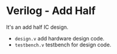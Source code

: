 # Verilog - Add Half

It's an add half IC design.

- `design.v` add hardware design code.
- `testbench.v` testbench for design code.
